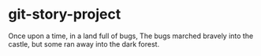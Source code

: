 # git-story-project
Once upon a time, in a land full of bugs,
The bugs marched bravely into the castle, but some ran away into the dark forest.

